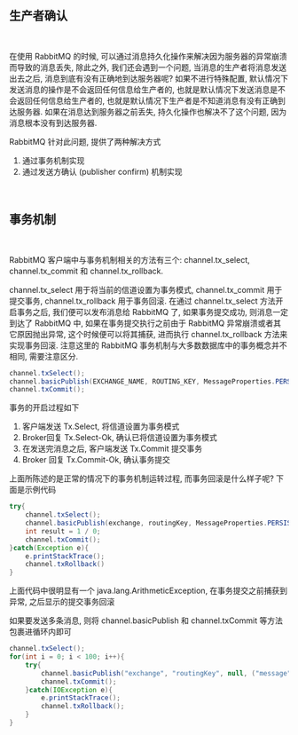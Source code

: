 
## 生产者确认

<br/>

在使用 RabbitMQ 的时候, 可以通过消息持久化操作来解决因为服务器的异常崩溃而导致的消息丢失, 除此之外, 我们还会遇到一个问题, 当消息的生产者将消息发送出去之后, 消息到底有没有正确地到达服务器呢? 如果不进行特殊配置, 默认情况下发送消息的操作是不会返回任何信息给生产者的, 也就是默认情况下发送消息是不会返回任何信息给生产者的, 也就是默认情况下生产者是不知道消息有没有正确到达服务器. 如果在消息达到服务器之前丢失, 持久化操作也解决不了这个问题, 因为消息根本没有到达服务器.

RabbitMQ 针对此问题, 提供了两种解决方式
1) 通过事务机制实现
2) 通过发送方确认 (publisher confirm) 机制实现

<br/>

## 事务机制

<br/>

RabbitMQ 客户端中与事务机制相关的方法有三个: channel.tx_select, channel.tx_commit 和 channel.tx_rollback. 

channel.tx_select 用于将当前的信道设置为事务模式, channel.tx_commit 用于提交事务, channel.tx_rollback 用于事务回滚. 在通过 channel.tx_select 方法开启事务之后, 我们便可以发布消息给 RabbitMQ 了, 如果事务提交成功, 则消息一定到达了 RabbitMQ 中, 如果在事务提交执行之前由于 RabbitMQ 异常崩溃或者其它原因抛出异常, 这个时候便可以将其捕获, 进而执行 channel.tx_rollback 方法来实现事务回滚. 注意这里的 RabbitMQ 事务机制与大多数数据库中的事务概念并不相同, 需要注意区分.

```java
channel.txSelect();
channel.basicPublish(EXCHANGE_NAME, ROUTING_KEY, MessageProperties.PERSISTENT_TEXT_PLAIN, "transaction message".getBytes())
channel.txCommit();
```

事务的开启过程如下
1) 客户端发送 Tx.Select, 将信道设置为事务模式
2) Broker回复 Tx.Select-Ok, 确认已将信道设置为事务模式
3) 在发送完消息之后, 客户端发送 Tx.Commit 提交事务
4) Broker 回复 Tx.Commit-Ok, 确认事务提交

上面所陈述的是正常的情况下的事务机制运转过程, 而事务回滚是什么样子呢? 下面是示例代码

```java
try{
    channel.txSelect();
    channel.basicPublish(exchange, routingKey, MessageProperties.PERSISTENT_TEXT_PLAIN, msg.getBytes())
    int result = 1 / 0;
    channel.txCommit();
}catch(Exception e){
    e.printStackTrace();
    channel.txRollback()
}
```

上面代码中很明显有一个 java.lang.ArithmeticException, 在事务提交之前捕获到异常, 之后显示的提交事务回滚

如果要发送多条消息, 则将 channel.basicPublish 和 channel.txCommit 等方法包裹进循环内即可

```java
channel.txSelect();
for(int i = 0; i < 100; i++){
    try{
        channel.basicPublish("exchange", "routingKey", null, ("message").getBytes());
        channel.txCommit();
    }catch(IOException e){
        e.printStackTrace();
        channel.txRollback();
    }
}
```
